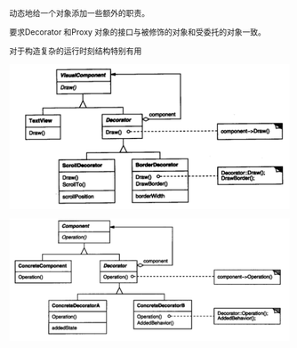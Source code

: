 动态地给一个对象添加一些额外的职责。



要求Decorator 和Proxy
对象的接口与被修饰的对象和受委托的对象一致。

对于构造复杂的运行时刻结构特别有用

![image-20200226094810042](image-20200226094810042.png)

![image-20200226094937110](image-20200226094937110.png)

